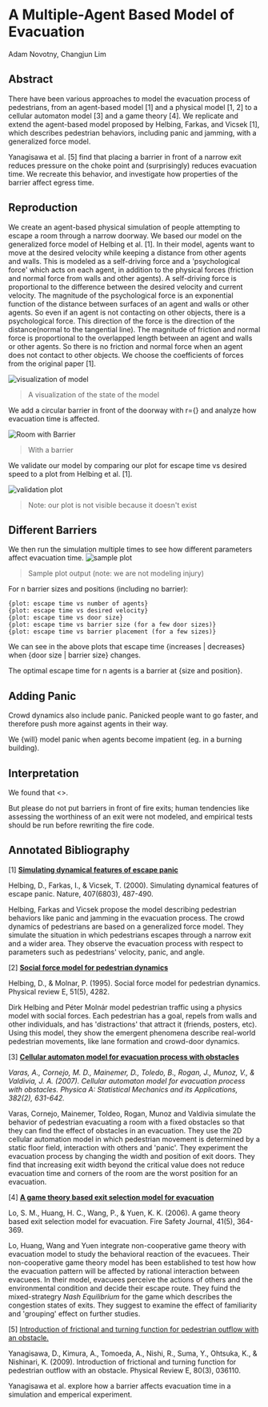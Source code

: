 # A Multiple-Agent Based Model of Evacuation

Adam Novotny, Changjun Lim

## Abstract

There have been various approaches to model the evacuation process of pedestrians, from an agent-based model [1] and a physical model [1, 2] to a cellular automaton model [3] and a game theory [4]. We replicate and extend the agent-based model proposed by Helbing, Farkas, and Vicsek [1], which describes pedestrian behaviors, including panic and jamming, with a generalized force model.

Yanagisawa et al. [5] find that placing a barrier in front of a narrow exit reduces pressure on the choke point and (surprisingly) reduces evacuation time. We recreate this behavior, and investigate how properties of the barrier affect egress time.

## Reproduction
We create an agent-based physical simulation of people attempting to escape a room through a narrow doorway. We based our model on the generalized force model of Helbing et al. [1]. In their model, agents want to move at the desired velocity while keeping a distance from other agents and walls. This is modeled as a self-driving force and a 'psychological force' which acts on each agent, in addition to the physical forces (friction and normal force from walls and other agents).
A self-driving force is proportional to the difference between the desired velocity and current velocity. The magnitude of the psychological force is an exponential function of the distance between surfaces of an agent and walls or other agents. So even if an agent is not contacting on other objects, there is a psychological force. This direction of the force is the direction of the distance(normal to the tangential line). The magnitude of friction and normal force is proportional to the overlapped length between an agent and walls or other agents. So there is no friction and normal force when an agent does not contact to other objects. We choose the coefficients of forces from the original paper [1].


![visualization of model](media/room_without_barrier.png)
> A visualization of the state of the model

We add a circular barrier in front of the doorway with r={} and analyze how evacuation time is affected.

![Room with Barrier](media/room_with_barrier.png)
> With a barrier

We validate our model by comparing our plot for escape time vs desired speed to a plot from Helbing et al. [1].

![validation plot](media/sample_plot_evacuation_vs_desired_velocity.png)
> Note: our plot is not visible because it doesn't exist

## Different Barriers

We then run the simulation multiple times to see how different parameters affect evacuation time.
![sample plot](media/sample_plot_evacuation_vs_desired_velocity.png)
> Sample plot output (note: we are not modeling injury)

For n barrier sizes and positions (including no barrier):
```
{plot: escape time vs number of agents}
{plot: escape time vs desired velocity}
{plot: escape time vs door size}
{plot: escape time vs barrier size (for a few door sizes)}
{plot: escape time vs barrier placement (for a few sizes)}
```

We can see in the above plots that escape time {increases | decreases} when {door size | barrier size} changes.

The optimal escape time for n agents is a barrier at {size and position}.

## Adding Panic
Crowd dynamics also include panic. Panicked people want to go faster, and therefore push more against agents in their way.

We {will} model panic when agents become impatient (eg. in a burning building).


## Interpretation
We found that <>.

But please do not put barriers in front of fire exits; human tendencies like assessing the worthiness of an exit were not modeled, and empirical tests should be run before rewriting the fire code.


## Annotated Bibliography

[1] [**Simulating dynamical features of escape panic**](https://www.nature.com/nature/journal/v407/n6803/abs/407487a0.html)

Helbing, D., Farkas, I., & Vicsek, T. (2000). Simulating dynamical features of escape panic. Nature, 407(6803), 487-490.

Helbing, Farkas and Vicsek propose the model describing pedestrian behaviors like panic and jamming in the evacuation process. The crowd dynamics of pedestrians are based on a generalized force model. They simulate the situation in which pedestrians escapes through a narrow exit and a wider area. They observe the evacuation process with respect to parameters such as pedestrians' velocity, panic, and angle.

[2] [**Social force model for pedestrian dynamics**](https://arxiv.org/pdf/cond-mat/9805244)

Helbing, D., & Molnar, P. (1995). Social force model for pedestrian dynamics. Physical review E, 51(5), 4282.

Dirk Helbing and Péter Molnár model pedestrian traffic using a physics model with social forces. Each pedestrian has a goal, repels from walls and other individuals, and has 'distractions' that attract it (friends, posters, etc). Using this model, they show the emergent phenomena describe real-world pedestrian movements, like lane formation and crowd-door dynamics.

[3] [**Cellular automaton model for evacuation process with obstacles**](http://www.sciencedirect.com/science/article/pii/S0378437107003676)

_Varas, A., Cornejo, M. D., Mainemer, D., Toledo, B., Rogan, J., Munoz, V., & Valdivia, J. A. (2007). Cellular automaton model for evacuation process with obstacles. Physica A: Statistical Mechanics and its Applications, 382(2), 631-642._

Varas, Cornejo, Mainemer, Toldeo, Rogan, Munoz and Valdivia simulate the behavior of pedestrian evacuating a room with a fixed obstacles so that they can find the effect of obstacles in an evacuation. They use the 2D cellular automation model in which pedestrian movement is determined by a static floor field, interaction with others and 'panic'. They experiment the evacuation process by changing the width and position of exit doors. They find that increasing exit width beyond the critical value does not reduce evacuation time and corners of the room are the worst position for an evacuation.

[4] [**A game theory based exit selection model for evacuation**](http://www.sciencedirect.com/science/article/pii/S037971120600021X)

Lo, S. M., Huang, H. C., Wang, P., & Yuen, K. K. (2006). A game theory based exit selection model for evacuation. Fire Safety Journal, 41(5), 364-369.

Lo, Huang, Wang and Yuen integrate non-cooperative game theory with evacuation model to study the behavioral reaction of the evacuees. Their non-cooperative game theory model has been established to test how how the evacuation pattern will be affected by rational interaction between evacuees. In their model, evacuees perceive the actions of others and the environmental condition and decide their escape route. They fuind the mixed-strategry _Nash Equilibrium_ for the game which describes the congestion states of exits. They suggest to examine the effect of familiarity and 'grouping' effect on further studies.

[5] [Introduction of frictional and turning function for pedestrian outflow with an obstacle.](https://arxiv.org/pdf/0906.0224)

Yanagisawa, D., Kimura, A., Tomoeda, A., Nishi, R., Suma, Y., Ohtsuka, K., & Nishinari, K. (2009). Introduction of frictional and turning function for pedestrian outflow with an obstacle. Physical Review E, 80(3), 036110.

Yanagisawa et al. explore how a barrier affects evacuation time in a simulation and emperical experiment.
